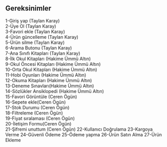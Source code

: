 


## Gereksinimler
1-Giriş yap (Taylan Karay)   
2-Üye Ol (Taylan Karay)   
3-Favori ekle (Taylan Karay)  
4-Ürün güncelleme (Taylan Karay)  
5-Ürün silme (Taylan Karay)  
6-Arama Butonu (Taylan Karay)  
7-Ana Sınıfı Kitapları (Taylan Karay)  
8-İlk Okul Kitapları (Hakime Ümmü Altın)  
9-Okul Öncesi Kitapları (Hakime Ümmü Altın)  
10-Orta Okul Kitapları (Hakime Ümmü Altın)  
11-Hobi Oyunları (Hakime Ümmü Altın)  
12-Okuma Kitapları (Hakime Ümmü Altın)  
13-Deneme Sınavları(Hakime Ümmü Altın)   
14-Sözlükler Ansiklopedi (Hakime Ümmü Altın)  
15-Favori Görüntüle (Ceren Ögün)  
16-Sepete ekle(Ceren Ögün)  
17-Stok Durumu (Ceren Ögün)  
18-Filtreleme (Ceren Ögün)  
19-Fiyat sıralaması (Ceren Ögün)  
20-İletişim Formu(Ceren Ögün)  
21-Şifremi unuttum (Ceren Ögün)
22-Kullanıcı Doğrulama
23-Kargoya Verme
24-Güvenli Ödeme
25-Ödeme yapma
26-Ürün Satın Alma
27-Ürün Ekleme

